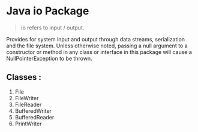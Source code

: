 # Java io Package

> io refers to input / output.

Provides for system input and output through data streams, serialization and the file system. Unless otherwise noted, passing a null argument to a constructor or method in any class or interface in this package will cause a NullPointerException to be thrown. 

## Classes :

1. File
2. FileWriter
3. FileReader
4. BufferedWriter
5. BufferedReader
6. PrintWriter
